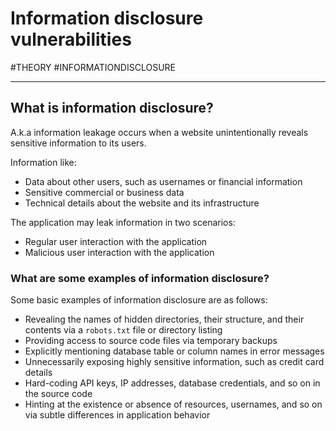 # Information disclosure vulnerabilities
#THEORY 
#INFORMATIONDISCLOSURE 
<hr>

## What is information disclosure?

A.k.a information leakage occurs when a website unintentionally reveals sensitive information to its users.

Information like:

-   Data about other users, such as usernames or financial information
-   Sensitive commercial or business data
-   Technical details about the website and its infrastructure

The application may leak information in two scenarios:

- Regular user interaction with the application
- Malicious user interaction with the application

### What are some examples of information disclosure?

Some basic examples of information disclosure are as follows:

-   Revealing the names of hidden directories, their structure, and their contents via a `robots.txt` file or directory listing
-   Providing access to source code files via temporary backups
-   Explicitly mentioning database table or column names in error messages
-   Unnecessarily exposing highly sensitive information, such as credit card details
-   Hard-coding API keys, IP addresses, database credentials, and so on in the source code
-   Hinting at the existence or absence of resources, usernames, and so on via subtle differences in application behavior

